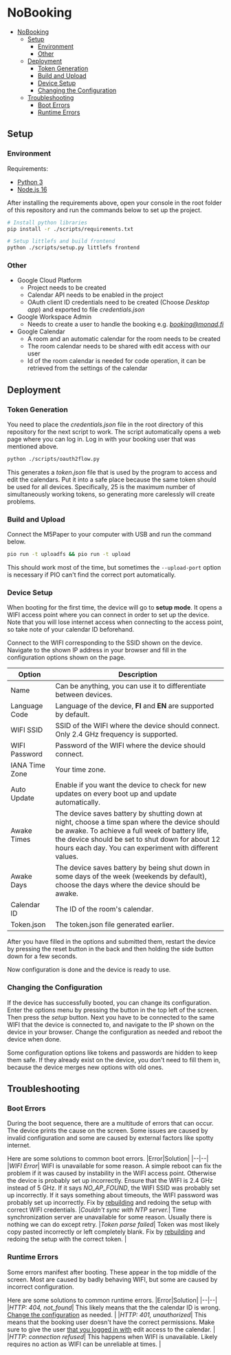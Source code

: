 # NoBooking

- [NoBooking](#nobooking)
  - [Setup](#setup)
    - [Environment](#environment)
    - [Other](#other)
  - [Deployment](#deployment)
    - [Token Generation](#token-generation)
    - [Build and Upload](#build-and-upload)
    - [Device Setup](#device-setup)
    - [Changing the Configuration](#changing-the-configuration)
  - [Troubleshooting](#troubleshooting)
    - [Boot Errors](#boot-errors)
    - [Runtime Errors](#runtime-errors)

<!-- TODO: Add general information about this project and why it exists -->

## Setup

### Environment
Requirements:
- [Python 3](https://www.python.org/downloads/)
- [Node.js 16](https://nodejs.org/en/download/)

After installing the requirements above, open your console in the root folder of this repository and run the commands below to set up the project.
```sh
# Install python libraries
pip install -r ./scripts/requirements.txt

# Setup littlefs and build frontend
python ./scripts/setup.py littlefs frontend
```

### Other
- Google Cloud Platform
  - Project needs to be created
  - Calendar API needs to be enabled in the project
  - OAuth client ID credentials need to be created (Choose *Desktop app*) and exported to file *credentials.json*
- Google Workspace Admin
  - Needs to create a user to handle the booking e.g. *booking@monad.fi*
- Google Calendar
  - A room and an automatic calendar for the room needs to be created
  - The room calendar needs to be shared with edit access with our user
  - Id of the room calendar is needed for code operation, it can be retrieved from the settings of the calendar

## Deployment

### Token Generation
You need to place the *credentials.json* file in the root directory of this repository for the next script to work. The script automatically opens a web page where you can log in. Log in with your booking user that was mentioned above.

```sh
python ./scripts/oauth2flow.py
```
This generates a *token.json* file that is used by the program to access and edit the calendars. Put it into a safe place because the same token should be used for all devices. Specifically, 25 is the maximum number of simultaneously working tokens, so generating more carelessly will create problems.

### Build and Upload
Connect the M5Paper to your computer with USB and run the command below.
```sh
pio run -t uploadfs && pio run -t upload
```
This should work most of the time, but sometimes the `--upload-port` option is necessary if PIO can't find the correct port automatically.

### Device Setup
When booting for the first time, the device will go to **setup mode**. It opens a WIFI access point where you can connect in order to set up the device. Note that you will lose internet access when connecting to the access point, so take note of your calendar ID beforehand.

Connect to the WIFI corresponding to the SSID shown on the device. Navigate to the shown IP address in your browser and fill in the configuration options shown on the page.

|Option|Description|
|--|--|
|Name| Can be anything, you can use it to differentiate between devices. |
|Language Code| Language of the device, **FI** and **EN** are supported by default. |
|WIFI SSID| SSID of the WIFI where the device should connect. Only 2.4 GHz frequency is supported. |
|WIFI Password| Password of the WIFI where the device should connect. |
|IANA Time Zone| Your time zone. |
|Auto Update| Enable if you want the device to check for new updates on every boot up and update automatically. <!-- TODO: add mention of manual updates when ready -->|
|Awake Times| The device saves battery by shutting down at night, choose a time span where the device should be awake. To achieve a full week of battery life, the device should be set to shut down for about 12 hours each day. You can experiment with different values. |
|Awake Days| The device saves battery by being shut down in some days of the week (weekends by default), choose the days where the device should be awake. |
|Calendar ID| The ID of the room's calendar. |
|Token.json| The token.json file generated earlier. |

After you have filled in the options and submitted them, restart the device by pressing the reset button in the back and then holding the side button down for a few seconds.

Now configuration is done and the device is ready to use.

### Changing the Configuration

If the device has successfully booted, you can change its configuration. Enter the options menu by pressing the button in the top left of the screen. Then press the *setup* button. Next you have to be connected to the same WIFI that the device is connected to, and navigate to the IP shown on the device in your browser. Change the configuration as needed and reboot the device when done.

Some configuration options like tokens and passwords are hidden to keep them safe. If they already exist on the device, you don't need to fill them in, because the device merges new options with old ones.

## Troubleshooting

### Boot Errors

During the boot sequence, there are a multitude of errors that can occur. The device prints the cause on the screen. Some issues are caused by invalid configuration and some are caused by external factors like spotty internet.

Here are some solutions to common boot errors.
|Error|Solution|
|--|--|
|*WIFI Error*| WIFI is unavailable for some reason. A simple reboot can fix the problem if it was caused by instability in the WIFI access point. Otherwise the device is probably set up incorrectly. Ensure that the WIFI is 2.4 GHz instead of 5 GHz. If it says *NO_AP_FOUND*, the WIFI SSID was probably set up incorrectly. If it says something about timeouts, the WIFI password was probably set up incorrectly. Fix by [rebuilding](#build-and-Upload) and redoing the setup with correct WIFI credentials.
|*Couldn't sync with NTP server.*| Time synchronization server are unavailable for some reason. Usually there is nothing we can do except retry.
|*Token parse failed*| Token was most likely copy pasted incorrectly or left completely blank. Fix by [rebuilding](#build-and-Upload) and redoing the setup with the correct token. |

### Runtime Errors

Some errors manifest after booting. These appear in the top middle of the screen. Most are caused by badly behaving WIFI, but some are caused by incorrect configuration.


Here are some solutions to common runtime errors.
|Error|Solution|
|--|--|
|*HTTP: 404, not_found*| This likely means that the the calendar ID is wrong. [Change the configuration](#changing-the-configuration) as needed. |
|*HTTP: 401, unauthorized*| This means that the booking user doesn't have the correct permissions. Make sure to give the user [that you logged in with](#token-generation) edit access to the calendar. |
|*HTTP: connection refused*| This happens when WIFI is unavailable. Likely requires no action as WIFI can be unreliable at times. |

<!--

FIXME: Custom localization won't actually work, because updates will overwrite the customized localization.json

## Localization
You can add your preferred language to the device. Languages using the latin alphabet should work easily. Other alphabets and right to left writing most likely won't work.

Tranlations are stored under the *data* directory in the *localization.json* file. There you should add your language code to the *supportedLanguages* list. After that you can add your translations in the same way as "FI" and "EN" items are added already.
-->





